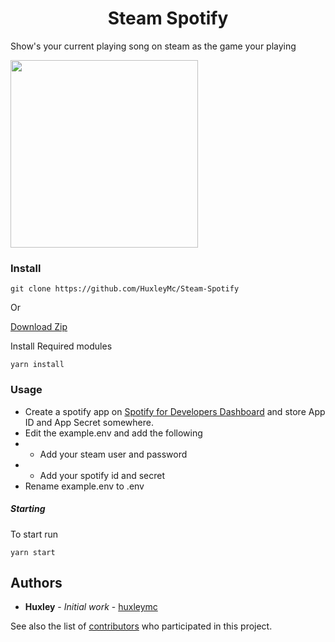 <h1 align="center">Steam Spotify</h1>

<p>Show's your current playing song on steam as the game your playing</p>


<img src="https://github.com/HuxleyMc/Steam-Spotify/blob/master/screenshot.PNG" width="300px">

### Install
```git clone https://github.com/HuxleyMc/Steam-Spotify```

Or

[Download Zip](https://github.com/HuxleyMc/Steam-Spotify/archive/master.zip)


Install Required modules

```
yarn install
```

### Usage

* Create a spotify app on [Spotify for Developers Dashboard](https://developer.spotify.com/dashboard/) and store App ID and App Secret somewhere.
* Edit the example.env and add the following
* * Add your steam user and password 
* * Add your spotify id and secret
* Rename example.env to .env

##### Starting
To start run

```
yarn start
```



## Authors

* **Huxley** - *Initial work* - [huxleymc](https://github.com/huxleymc)

See also the list of [contributors](https://github.com/HuxleyMc/Steam-Spotify/contributors) who participated in this project.
